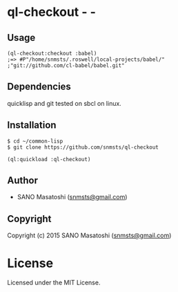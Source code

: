 
# ql-checkout - -

## Usage

```common-lisp
(ql-checkout:checkout :babel)
;=> #P"/home/snmsts/.roswell/local-projects/babel/"
;"git://github.com/cl-babel/babel.git"
```

## Dependencies
quicklisp and git tested on sbcl on linux.

## Installation

```
$ cd ~/common-lisp
$ git clone https://github.com/snmsts/ql-checkout
```

```common-lisp
(ql:quickload :ql-checkout)
```

## Author

* SANO Masatoshi (snmsts@gmail.com)

## Copyright

Copyright (c) 2015 SANO Masatoshi (snmsts@gmail.com)

# License

Licensed under the MIT License.



